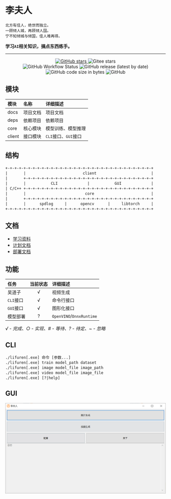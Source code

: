 # 李夫人

```
北方有佳人，绝世而独立。
一顾倾人城，再顾倾人国。
宁不知倾城与倾国，佳人难再得。
```

**学习`AI`相关知识，搞点东西练手。**

----

<p align="center">
    <a target="_blank" href="https://starchart.cc/acgist/lifuren">
        <img alt="GitHub stars" src="https://img.shields.io/github/stars/acgist/lifuren?style=flat-square&label=Github%20stars&color=crimson" />
    </a>
    <img alt="Gitee stars" src="https://img.shields.io/badge/dynamic/json?style=flat-square&label=Gitee%20stars&color=crimson&url=https://gitee.com/api/v5/repos/acgist/lifuren&query=$.stargazers_count&cacheSeconds=3600" />
    <br />
    <img alt="GitHub Workflow Status" src="https://img.shields.io/github/actions/workflow/status/acgist/lifuren/build.yml?style=flat-square&branch=master" />
    <img alt="GitHub release (latest by date)" src="https://img.shields.io/github/v/release/acgist/lifuren?style=flat-square&color=orange" />
    <img alt="GitHub code size in bytes" src="https://img.shields.io/github/languages/code-size/acgist/lifuren?style=flat-square&color=blue" />
    <img alt="GitHub" src="https://img.shields.io/github/license/acgist/lifuren?style=flat-square&color=blue" />
</p>

## 模块

|模块|名称|详细描述|
|:--|:--|:--|
|docs|项目文档|项目文档|
|deps|依赖项目|依赖项目|
|core|核心模块|模型训练、模型推理|
|client|接口模块|`CLI`接口、`GUI`接口|

## 结构

```
+-+-+-+-+-+-+-+-+-+-+-+-+-+-+-+-+-+-+-+-+-+-+-+-+-+-+-+-+-+-+-+-+
|       |                         client                        |
|       +-+-+-+-+-+-+-+-+-+-+-+-+-+-+-+-+-+-+-+-+-+-+-+-+-+-+-+-+
|       |           CLI             |           GUI             |
| C/C++ +-+-+-+-+-+-+-+-+-+-+-+-+-+-+-+-+-+-+-+-+-+-+-+-+-+-+-+-+
|       |                          core                         |
|       +-+-+-+-+-+-+-+-+-+-+-+-+-+-+-+-+-+-+-+-+-+-+-+-+-+-+-+-+
|       |      spdlog     |      opencv      |     libtorch     |
+-+-+-+-+-+-+-+-+-+-+-+-+-+-+-+-+-+-+-+-+-+-+-+-+-+-+-+-+-+-+-+-+
```

## 文档

* [学习资料](./docs/AI.md)
* [计划文档](./docs/TODO.md)
* [部署文档](./docs/Deploy.md)

## 功能

|任务|当前状态|详细描述|
|:--|:--:|:--|
|吴道子|√|视频生成|
|`CLI`接口|√|命令行接口|
|`GUI`接口|√|图形化接口|
|模型部署|?|`OpenVINO`/`OnnxRuntime`|

*√ - 完成、○ - 实现、# - 等待、? - 待定、~ - 忽略*

## CLI

```
./lifuren[.exe] 命令 [参数...]
./lifuren[.exe] train model_path dataset
./lifuren[.exe] image model_file image_path
./lifuren[.exe] video model_file image_file
./lifuren[.exe] [?|help]
```

## GUI

![主界面](./docs/main.png)
